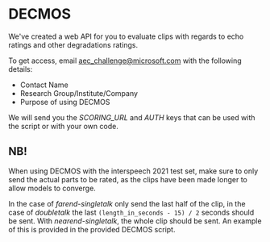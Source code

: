 # DECMOS

We've created a web API for you to evaluate clips with regards to echo ratings and other degradations ratings.

To get access, email aec_challenge@microsoft.com with the following details:
 - Contact Name
 - Research Group/Institute/Company
 - Purpose of using DECMOS

We will send you the *SCORING_URL* and *AUTH* keys that can be used with the script or with your own code.

## NB! 
When using DECMOS with the interspeech 2021 test set, make sure to only send the actual parts to be rated, as the clips have been made longer to allow models to converge.

In the case of _farend-singletalk_ only send the last half of the clip, in the case of _doubletalk_ the last `(length_in_seconds - 15) / 2` seconds should be sent. With _nearend-singletalk_, the whole clip should be sent. An example of this is provided in the provided DECMOS script.